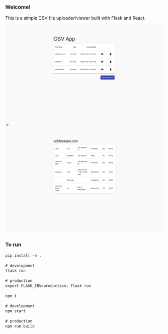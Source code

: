 ### Welcome!

This is a simple CSV file uploader/viewer built with Flask and React.

![Home](./docs/home.png)
![View](./docs/view.png)

### To run

```
pip install -e .

# development
flask run

# production
export FLASK_ENV=production; flask run

npm i

# development
npm start

# production
npm run build
```
